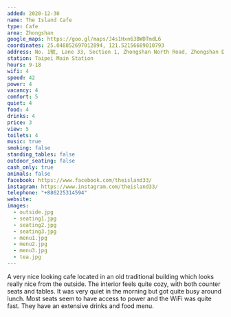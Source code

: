 ```yaml
---
added: 2020-12-30
name: The Island Cafe
type: Cafe
area: Zhongshan
google_maps: https://goo.gl/maps/J4s1Hxn63BWDTmdL6
coordinates: 25.048852697012894, 121.52156689010793
address: No. 1號, Lane 33, Section 1, Zhongshan North Road, Zhongshan District, Taipei City, Taiwan 10491
station: Taipei Main Station
hours: 9-18
wifi: 4
speed: 42
power: 4
vacancy: 4
comfort: 5
quiet: 4
food: 4
drinks: 4
price: 3
view: 5
toilets: 4
music: true
smoking: false
standing_tables: false
outdoor_seating: false
cash_only: true
animals: false
facebook: https://www.facebook.com/theisland33/
instagram: https://www.instagram.com/theisland33/
telephone: "+886225314594"
website: 
images:
  - outside.jpg
  - seating1.jpg
  - seating2.jpg
  - seating3.jpg
  - menu1.jpg
  - menu2.jpg
  - menu3.jpg
  - tea.jpg
---
```


A very nice looking cafe located in an old traditional building which looks really nice from the outside. The interior feels quite cozy, with both counter seats and tables. It was very quiet in the morning but got quite busy around lunch. Most seats seem to have access to power and the WiFi was quite fast. They have an extensive drinks and food menu.
